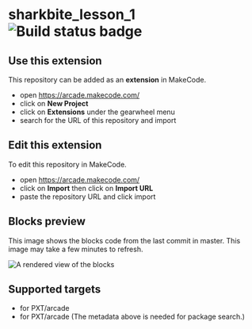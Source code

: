 # sharkbite_lesson_1 ![Build status badge](https://github.com/seeward/sharkbite_lesson_1/workflows/MakeCode/badge.svg)



## Use this extension

This repository can be added as an **extension** in MakeCode.

* open https://arcade.makecode.com/
* click on **New Project**
* click on **Extensions** under the gearwheel menu
* search for the URL of this repository and import

## Edit this extension

To edit this repository in MakeCode.

* open https://arcade.makecode.com/
* click on **Import** then click on **Import URL**
* paste the repository URL and click import

## Blocks preview

This image shows the blocks code from the last commit in master.
This image may take a few minutes to refresh.

![A rendered view of the blocks](https://github.com/seeward/sharkbite_lesson_1/raw/master/.makecode/blocks.png)

## Supported targets

* for PXT/arcade
* for PXT/arcade
(The metadata above is needed for package search.)

